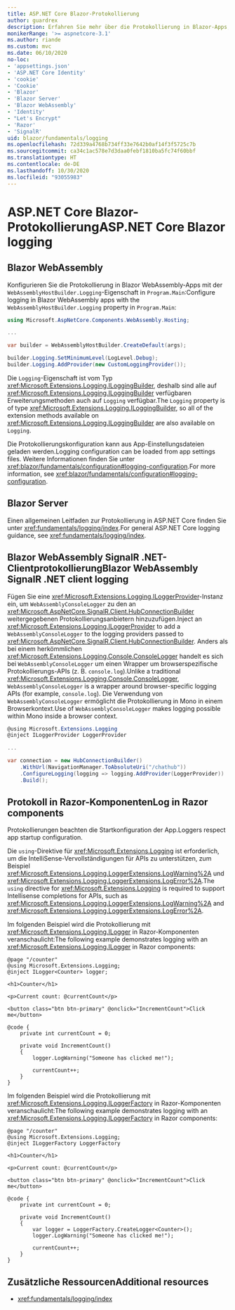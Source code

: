 ```yaml
---
title: ASP.NET Core Blazor-Protokollierung
author: guardrex
description: Erfahren Sie mehr über die Protokollierung in Blazor-Apps, einschließlich der Konfiguration auf Protokollebene und des Schreibens von Protokollmeldungen von Razor-Komponenten.
monikerRange: '>= aspnetcore-3.1'
ms.author: riande
ms.custom: mvc
ms.date: 06/10/2020
no-loc:
- 'appsettings.json'
- 'ASP.NET Core Identity'
- 'cookie'
- 'Cookie'
- 'Blazor'
- 'Blazor Server'
- 'Blazor WebAssembly'
- 'Identity'
- "Let's Encrypt"
- 'Razor'
- 'SignalR'
uid: blazor/fundamentals/logging
ms.openlocfilehash: 72d339a4768b734ff33e7642b0af14f3f5725c7b
ms.sourcegitcommit: ca34c1ac578e7d3daa0febf1810ba5fc74f60bbf
ms.translationtype: HT
ms.contentlocale: de-DE
ms.lasthandoff: 10/30/2020
ms.locfileid: "93055983"
---
```

# <a name="aspnet-core-no-locblazor-logging"></a><span data-ttu-id="9ea40-103">ASP.NET Core Blazor-Protokollierung</span><span class="sxs-lookup"><span data-stu-id="9ea40-103">ASP.NET Core Blazor logging</span></span>

## Blazor WebAssembly

<span data-ttu-id="9ea40-104">Konfigurieren Sie die Protokollierung in Blazor WebAssembly-Apps mit der `WebAssemblyHostBuilder.Logging`-Eigenschaft in `Program.Main`:</span><span class="sxs-lookup"><span data-stu-id="9ea40-104">Configure logging in Blazor WebAssembly apps with the `WebAssemblyHostBuilder.Logging` property in `Program.Main`:</span></span>

```csharp
using Microsoft.AspNetCore.Components.WebAssembly.Hosting;

...

var builder = WebAssemblyHostBuilder.CreateDefault(args);

builder.Logging.SetMinimumLevel(LogLevel.Debug);
builder.Logging.AddProvider(new CustomLoggingProvider());
```

<span data-ttu-id="9ea40-105">Die `Logging`-Eigenschaft ist vom Typ <xref:Microsoft.Extensions.Logging.ILoggingBuilder>, deshalb sind alle auf <xref:Microsoft.Extensions.Logging.ILoggingBuilder> verfügbaren Erweiterungsmethoden auch auf `Logging` verfügbar.</span><span class="sxs-lookup"><span data-stu-id="9ea40-105">The `Logging` property is of type <xref:Microsoft.Extensions.Logging.ILoggingBuilder>, so all of the extension methods available on <xref:Microsoft.Extensions.Logging.ILoggingBuilder> are also available on `Logging`.</span></span>

<span data-ttu-id="9ea40-106">Die Protokollierungskonfiguration kann aus App-Einstellungsdateien geladen werden.</span><span class="sxs-lookup"><span data-stu-id="9ea40-106">Logging configuration can be loaded from app settings files.</span></span> <span data-ttu-id="9ea40-107">Weitere Informationen finden Sie unter <xref:blazor/fundamentals/configuration#logging-configuration>.</span><span class="sxs-lookup"><span data-stu-id="9ea40-107">For more information, see <xref:blazor/fundamentals/configuration#logging-configuration>.</span></span>

## Blazor Server

<span data-ttu-id="9ea40-108">Einen allgemeinen Leitfaden zur Protokollierung in ASP.NET Core finden Sie unter <xref:fundamentals/logging/index>.</span><span class="sxs-lookup"><span data-stu-id="9ea40-108">For general ASP.NET Core logging guidance, see <xref:fundamentals/logging/index>.</span></span>

## <a name="no-locblazor-webassembly-no-locsignalr-net-client-logging"></a><span data-ttu-id="9ea40-109">Blazor WebAssembly SignalR .NET-Clientprotokollierung</span><span class="sxs-lookup"><span data-stu-id="9ea40-109">Blazor WebAssembly SignalR .NET client logging</span></span>

<span data-ttu-id="9ea40-110">Fügen Sie eine <xref:Microsoft.Extensions.Logging.ILoggerProvider>-Instanz ein, um `WebAssemblyConsoleLogger` zu den an <xref:Microsoft.AspNetCore.SignalR.Client.HubConnectionBuilder> weitergegebenen Protokollierungsanbietern hinzuzufügen.</span><span class="sxs-lookup"><span data-stu-id="9ea40-110">Inject an <xref:Microsoft.Extensions.Logging.ILoggerProvider> to add a `WebAssemblyConsoleLogger` to the logging providers passed to <xref:Microsoft.AspNetCore.SignalR.Client.HubConnectionBuilder>.</span></span> <span data-ttu-id="9ea40-111">Anders als bei einem herkömmlichen <xref:Microsoft.Extensions.Logging.Console.ConsoleLogger> handelt es sich bei `WebAssemblyConsoleLogger` um einen Wrapper um browserspezifische Protokollierungs-APIs (z. B. `console.log`).</span><span class="sxs-lookup"><span data-stu-id="9ea40-111">Unlike a traditional <xref:Microsoft.Extensions.Logging.Console.ConsoleLogger>, `WebAssemblyConsoleLogger` is a wrapper around browser-specific logging APIs (for example, `console.log`).</span></span> <span data-ttu-id="9ea40-112">Die Verwendung von `WebAssemblyConsoleLogger` ermöglicht die Protokollierung in Mono in einem Browserkontext.</span><span class="sxs-lookup"><span data-stu-id="9ea40-112">Use of `WebAssemblyConsoleLogger` makes logging possible within Mono inside a browser context.</span></span>

```csharp
@using Microsoft.Extensions.Logging
@inject ILoggerProvider LoggerProvider

...

var connection = new HubConnectionBuilder()
    .WithUrl(NavigationManager.ToAbsoluteUri("/chathub"))
    .ConfigureLogging(logging => logging.AddProvider(LoggerProvider))
    .Build();
```

## <a name="log-in-no-locrazor-components"></a><span data-ttu-id="9ea40-113">Protokoll in Razor-Komponenten</span><span class="sxs-lookup"><span data-stu-id="9ea40-113">Log in Razor components</span></span>

<span data-ttu-id="9ea40-114">Protokollierungen beachten die Startkonfiguration der App.</span><span class="sxs-lookup"><span data-stu-id="9ea40-114">Loggers respect app startup configuration.</span></span>

<span data-ttu-id="9ea40-115">Die `using`-Direktive für <xref:Microsoft.Extensions.Logging> ist erforderlich, um die IntelliSense-Vervollständigungen für APIs zu unterstützen, zum Beispiel <xref:Microsoft.Extensions.Logging.LoggerExtensions.LogWarning%2A> und <xref:Microsoft.Extensions.Logging.LoggerExtensions.LogError%2A>.</span><span class="sxs-lookup"><span data-stu-id="9ea40-115">The `using` directive for <xref:Microsoft.Extensions.Logging> is required to support Intellisense completions for APIs, such as <xref:Microsoft.Extensions.Logging.LoggerExtensions.LogWarning%2A> and <xref:Microsoft.Extensions.Logging.LoggerExtensions.LogError%2A>.</span></span>

<span data-ttu-id="9ea40-116">Im folgenden Beispiel wird die Protokollierung mit <xref:Microsoft.Extensions.Logging.ILogger> in Razor-Komponenten veranschaulicht:</span><span class="sxs-lookup"><span data-stu-id="9ea40-116">The following example demonstrates logging with an <xref:Microsoft.Extensions.Logging.ILogger> in Razor components:</span></span>

```razor
@page "/counter"
@using Microsoft.Extensions.Logging;
@inject ILogger<Counter> logger;

<h1>Counter</h1>

<p>Current count: @currentCount</p>

<button class="btn btn-primary" @onclick="IncrementCount">Click me</button>

@code {
    private int currentCount = 0;

    private void IncrementCount()
    {
        logger.LogWarning("Someone has clicked me!");

        currentCount++;
    }
}
```

<span data-ttu-id="9ea40-117">Im folgenden Beispiel wird die Protokollierung mit <xref:Microsoft.Extensions.Logging.ILoggerFactory> in Razor-Komponenten veranschaulicht:</span><span class="sxs-lookup"><span data-stu-id="9ea40-117">The following example demonstrates logging with an <xref:Microsoft.Extensions.Logging.ILoggerFactory> in Razor components:</span></span>

```razor
@page "/counter"
@using Microsoft.Extensions.Logging;
@inject ILoggerFactory LoggerFactory

<h1>Counter</h1>

<p>Current count: @currentCount</p>

<button class="btn btn-primary" @onclick="IncrementCount">Click me</button>

@code {
    private int currentCount = 0;

    private void IncrementCount()
    {
        var logger = LoggerFactory.CreateLogger<Counter>();
        logger.LogWarning("Someone has clicked me!");

        currentCount++;
    }
}
```

## <a name="additional-resources"></a><span data-ttu-id="9ea40-118">Zusätzliche Ressourcen</span><span class="sxs-lookup"><span data-stu-id="9ea40-118">Additional resources</span></span>

* <xref:fundamentals/logging/index>
